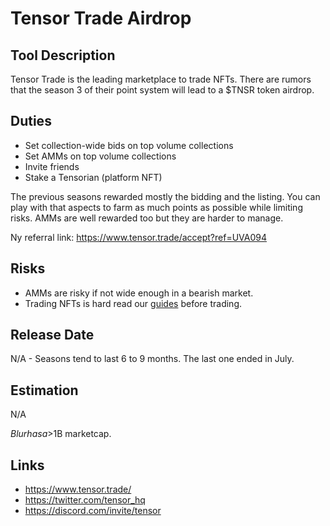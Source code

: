 # Tensor Trade Airdrop

## Tool Description

Tensor Trade is the leading marketplace to trade NFTs. There are rumors
that the season 3 of their point system will lead to a $TNSR token airdrop.

## Duties

* Set collection-wide bids on top volume collections
* Set AMMs on top volume collections
* Invite friends
* Stake a Tensorian (platform NFT)

The previous seasons rewarded mostly the bidding and the listing. 
You can play with that aspects to farm as much points as possible while
limiting risks. AMMs are well rewarded too but they are harder to manage.

Ny referral link: https://www.tensor.trade/accept?ref=UVA094

## Risks

* AMMs are risky if not wide enough in a bearish market.
* Trading NFTs is hard read our [guides](https://thewise.trade/) before trading.

## Release Date

N/A - Seasons tend to last 6 to 9 months. The last one ended in July.

## Estimation

N/A

$Blur has a >$1B marketcap.

## Links

* https://www.tensor.trade/
* https://twitter.com/tensor_hq
* https://discord.com/invite/tensor
